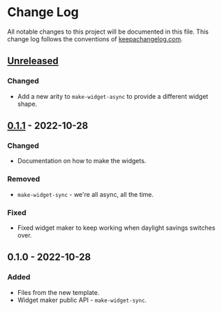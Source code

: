 # Change Log
All notable changes to this project will be documented in this file. This change log follows the conventions of [keepachangelog.com](http://keepachangelog.com/).

## [Unreleased]
### Changed
- Add a new arity to `make-widget-async` to provide a different widget shape.

## [0.1.1] - 2022-10-28
### Changed
- Documentation on how to make the widgets.

### Removed
- `make-widget-sync` - we're all async, all the time.

### Fixed
- Fixed widget maker to keep working when daylight savings switches over.

## 0.1.0 - 2022-10-28
### Added
- Files from the new template.
- Widget maker public API - `make-widget-sync`.

[Unreleased]: https://github.com/your-name/exercism/compare/0.1.1...HEAD
[0.1.1]: https://github.com/your-name/exercism/compare/0.1.0...0.1.1
